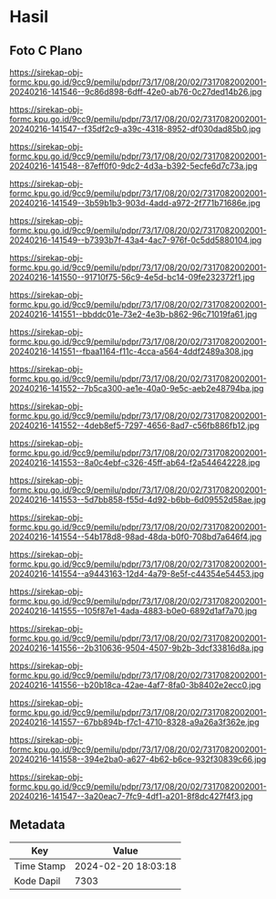 # Hasil

## Foto C Plano

https://sirekap-obj-formc.kpu.go.id/9cc9/pemilu/pdpr/73/17/08/20/02/7317082002001-20240216-141546--9c86d898-6dff-42e0-ab76-0c27ded14b26.jpg

https://sirekap-obj-formc.kpu.go.id/9cc9/pemilu/pdpr/73/17/08/20/02/7317082002001-20240216-141547--f35df2c9-a39c-4318-8952-df030dad85b0.jpg

https://sirekap-obj-formc.kpu.go.id/9cc9/pemilu/pdpr/73/17/08/20/02/7317082002001-20240216-141548--87eff0f0-9dc2-4d3a-b392-5ecfe6d7c73a.jpg

https://sirekap-obj-formc.kpu.go.id/9cc9/pemilu/pdpr/73/17/08/20/02/7317082002001-20240216-141549--3b59b1b3-903d-4add-a972-2f771b71686e.jpg

https://sirekap-obj-formc.kpu.go.id/9cc9/pemilu/pdpr/73/17/08/20/02/7317082002001-20240216-141549--b7393b7f-43a4-4ac7-976f-0c5dd5880104.jpg

https://sirekap-obj-formc.kpu.go.id/9cc9/pemilu/pdpr/73/17/08/20/02/7317082002001-20240216-141550--91710f75-56c9-4e5d-bc14-09fe232372f1.jpg

https://sirekap-obj-formc.kpu.go.id/9cc9/pemilu/pdpr/73/17/08/20/02/7317082002001-20240216-141551--bbddc01e-73e2-4e3b-b862-96c71019fa61.jpg

https://sirekap-obj-formc.kpu.go.id/9cc9/pemilu/pdpr/73/17/08/20/02/7317082002001-20240216-141551--fbaa1164-f11c-4cca-a564-4ddf2489a308.jpg

https://sirekap-obj-formc.kpu.go.id/9cc9/pemilu/pdpr/73/17/08/20/02/7317082002001-20240216-141552--7b5ca300-ae1e-40a0-9e5c-aeb2e48794ba.jpg

https://sirekap-obj-formc.kpu.go.id/9cc9/pemilu/pdpr/73/17/08/20/02/7317082002001-20240216-141552--4deb8ef5-7297-4656-8ad7-c56fb886fb12.jpg

https://sirekap-obj-formc.kpu.go.id/9cc9/pemilu/pdpr/73/17/08/20/02/7317082002001-20240216-141553--8a0c4ebf-c326-45ff-ab64-f2a544642228.jpg

https://sirekap-obj-formc.kpu.go.id/9cc9/pemilu/pdpr/73/17/08/20/02/7317082002001-20240216-141553--5d7bb858-f55d-4d92-b6bb-6d09552d58ae.jpg

https://sirekap-obj-formc.kpu.go.id/9cc9/pemilu/pdpr/73/17/08/20/02/7317082002001-20240216-141554--54b178d8-98ad-48da-b0f0-708bd7a646f4.jpg

https://sirekap-obj-formc.kpu.go.id/9cc9/pemilu/pdpr/73/17/08/20/02/7317082002001-20240216-141554--a9443163-12d4-4a79-8e5f-c44354e54453.jpg

https://sirekap-obj-formc.kpu.go.id/9cc9/pemilu/pdpr/73/17/08/20/02/7317082002001-20240216-141555--105f87e1-4ada-4883-b0e0-6892d1af7a70.jpg

https://sirekap-obj-formc.kpu.go.id/9cc9/pemilu/pdpr/73/17/08/20/02/7317082002001-20240216-141556--2b310636-9504-4507-9b2b-3dcf33816d8a.jpg

https://sirekap-obj-formc.kpu.go.id/9cc9/pemilu/pdpr/73/17/08/20/02/7317082002001-20240216-141556--b20b18ca-42ae-4af7-8fa0-3b8402e2ecc0.jpg

https://sirekap-obj-formc.kpu.go.id/9cc9/pemilu/pdpr/73/17/08/20/02/7317082002001-20240216-141557--67bb894b-f7c1-4710-8328-a9a26a3f362e.jpg

https://sirekap-obj-formc.kpu.go.id/9cc9/pemilu/pdpr/73/17/08/20/02/7317082002001-20240216-141558--394e2ba0-a627-4b62-b6ce-932f30839c66.jpg

https://sirekap-obj-formc.kpu.go.id/9cc9/pemilu/pdpr/73/17/08/20/02/7317082002001-20240216-141547--3a20eac7-7fc9-4df1-a201-8f8dc427f4f3.jpg


## Metadata

| Key        | Value               |
| ---------- | ------------------- |
| Time Stamp | 2024-02-20 18:03:18 |
| Kode Dapil | 7303                |



